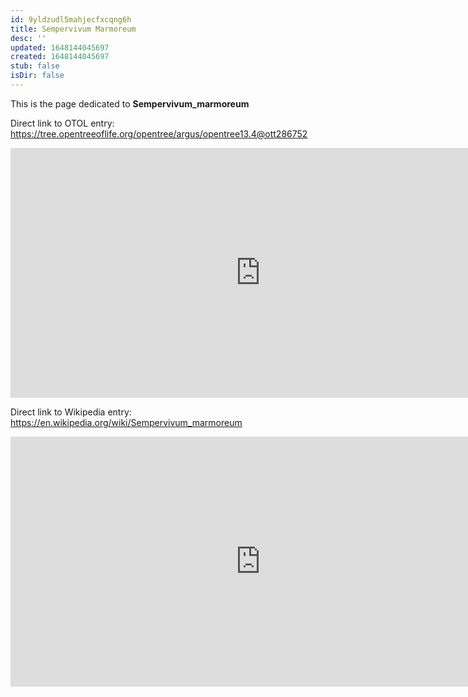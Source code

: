 ```yaml
---
id: 9yldzudl5mahjecfxcqng6h
title: Sempervivum Marmoreum
desc: ''
updated: 1648144045697
created: 1648144045697
stub: false
isDir: false
---
```

This is the page dedicated to **Sempervivum_marmoreum**


Direct link to OTOL entry: https://tree.opentreeoflife.org/opentree/argus/opentree13.4@ott286752



<html>
    <body>
    <iframe src="https://tree.opentreeoflife.org/opentree/argus/opentree13.4@ott286752"
    width="800" height="400" frameborder="0" allowfullscreen> </iframe>
    </body>
</html>
    


Direct link to Wikipedia entry: https://en.wikipedia.org/wiki/Sempervivum_marmoreum



<html>
    <body>
    <iframe src="https://en.wikipedia.org/wiki/Sempervivum_marmoreum"
    width="800" height="400" frameborder="0" allowfullscreen> </iframe>
    </body>
</html>
    
